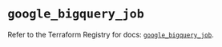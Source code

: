 # `google_bigquery_job`

Refer to the Terraform Registry for docs: [`google_bigquery_job`](https://registry.terraform.io/providers/hashicorp/google/6.50.0/docs/resources/bigquery_job).
